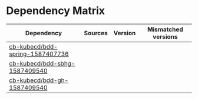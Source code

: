 # Dependency Matrix

Dependency | Sources | Version | Mismatched versions
---------- | ------- | ------- | -------------------
[cb-kubecd/bdd-spring-1587407736](https://github.com/cb-kubecd/bdd-spring-1587407736.git) |  | []() | 
[cb-kubecd/bdd-sbhg-1587409540](https://github.com/cb-kubecd/bdd-sbhg-1587409540.git) |  | []() | 
[cb-kubecd/bdd-gh-1587409540](https://github.com/cb-kubecd/bdd-gh-1587409540.git) |  | []() | 
